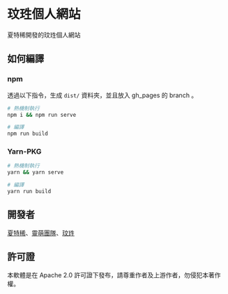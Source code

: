 # 玟珄個人網站
夏特稀開發的玟珄個人網站

## 如何編譯

### npm
透過以下指令，生成 ```dist/``` 資料夾，並且放入 gh_pages 的 branch 。

```bash
# 熱機制執行
npm i && npm run serve

# 編譯
npm run build
```

### Yarn-PKG

```bash
# 熱機制執行
yarn && yarn serve

# 編譯
yarn run build
```

## 開發者
[夏特稀](https://github.com/mmm25002500)、[靈萌團隊](https://github.com/Cutespirit-Team)、[玟珄](https://github.com/hehe6272)

## 許可證
本軟體是在 Apache 2.0 許可證下發布，請尊重作者及上游作者，勿侵犯本著作權。